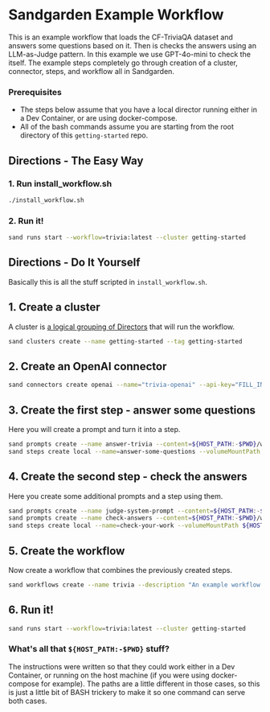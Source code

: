 # Sandgarden Example Workflow

This is an example workflow that loads the CF-TriviaQA dataset and answers some questions based on it. Then is checks the answers using an LLM-as-Judge pattern. In this example we use GPT-4o-mini to check the itself. The example steps completely go through creation of a cluster, connector, steps, and workflow all in Sandgarden.

### Prerequisites

* The steps below assume that you have a local director running either in a Dev Container, or are using docker-compose.
* All of the bash commands assume you are starting from the root directory of this `getting-started` repo.

## Directions - The Easy Way

### 1. Run install_workflow.sh
```bash
./install_workflow.sh
```

### 2. Run it!
```bash
sand runs start --workflow=trivia:latest --cluster getting-started
```

## Directions - Do It Yourself

Basically this is all the stuff scripted in `install_workflow.sh`.

## 1. Create a cluster
A cluster is [a logical grouping of Directors](https://privatedocs.sandgarden.com/docs/using/concepts) that will run the workflow.

```bash
sand clusters create --name getting-started --tag getting-started
```

## 2. Create an OpenAI connector

```bash
sand connectors create openai --name="trivia-openai" --api-key="FILL_IN"
```

## 3. Create the first step - answer some questions
Here you will create a prompt and turn it into a step.

```bash
sand prompts create --name answer-trivia --content=${HOST_PATH:-$PWD}/workflow/steps/001_answer_some_questions/prompts/answer-trivia.txt
sand steps create local --name=answer-some-questions --volumeMountPath ${HOST_PATH:-$PWD}/workflow/steps/001_answer_some_questions --connector trivia-openai --tag=latest --prompt answer-trivia:1 --cluster getting-started
```

## 4. Create the second step - check the answers
Here you create some additional prompts and a step using them.

```bash
sand prompts create --name judge-system-prompt --content=${HOST_PATH:-$PWD}/workflow/steps/002_check_your_work/prompts/judge-system-prompt.txt
sand prompts create --name check-answers --content=${HOST_PATH:-$PWD}/workflow/steps/002_check_your_work/prompts/check-answers.txt
sand steps create local --name=check-your-work --volumeMountPath ${HOST_PATH:-$PWD}/workflow/steps/002_check_your_work --connector trivia-openai --prompt check-answers:1 --prompt judge-system-prompt:1 --tag latest  --cluster getting-started
```

## 5. Create the workflow
Now create a workflow that combines the previously created steps.

```bash
sand workflows create --name trivia --description "An example workflow using GPT-4o-mini to answer questions from the CF-TriviaQA Dataset" --stages='[{"step":"answer-some-questions:latest"},{"step":"check-your-work:latest"}]'  --tag latest --cluster getting-started
```

## 6. Run it!

```bash
sand runs start --workflow=trivia:latest --cluster getting-started
```

### What's all that `${HOST_PATH:-$PWD}` stuff?

The instructions were written so that they could work either in a Dev Container, or running on the host machine (if you were using docker-compose for example). The paths are a little different in those cases, so this is just a little bit of BASH trickery to make it so one command can serve both cases.
